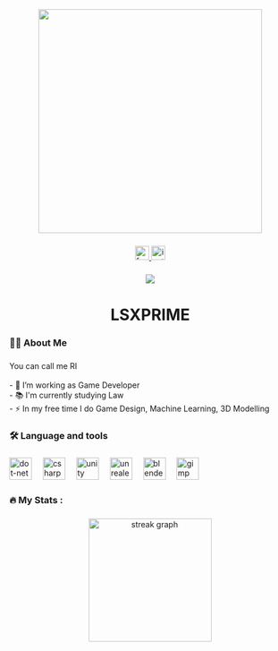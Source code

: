 <div align="center">
  <img height="400" src="[https://media.tenor.com/WVimaSM0jRMAAAAC/fate-heavens-feel3-heavens-feel3.gif](https://media.tenor.com/WVimaSM0jRMAAAAC/fate-heavens-feel3-heavens-feel3.gif)"  />
</div>

###

<div align="center">
  <a href="https://www.facebook.com/LSXAxeller" target="_blank" rel="noopener noreferrer">
    <img src="https://img.shields.io/static/v1?message=Facebook&logo=facebook&label=&color=1877F2&logoColor=white&labelColor=&style=for-the-badge" height="25" alt="facebook logo" />
  </a>
  <a href="https://www.instagram.com/lsxaxeller" target="_blank" rel="noopener noreferrer">
    <img src="https://img.shields.io/static/v1?message=Instagram&logo=instagram&label=&color=E4405F&logoColor=white&labelColor=&style=for-the-badge" height="25" alt="instagram logo" />
  </a>
</div>

###

<div align="center">
  <img src="https://visitor-badge.laobi.icu/badge?page_id=LSXPrime.LSXPrime&"  />
</div>

###

<h1 align="center">LSXPRIME</h1>

###

<h3 align="left">👩‍💻  About Me</h3>

###

<p align="left">You can call me RI<br><br>- 🔭 I’m working as Game Developer<br>- 📚 I'm currently studying Law<br>- ⚡ In my free time I do Game Design, Machine Learning, 3D Modelling</p>

###

<h3 align="left">🛠 Language and tools</h3>

###

<div align="left">
  <img src="https://cdn.jsdelivr.net/gh/devicons/devicon/icons/dot-net/dot-net-plain-wordmark.svg" height="40" alt="dot-net logo"  />
  <img width="12" />
  <img src="https://cdn.jsdelivr.net/gh/devicons/devicon/icons/csharp/csharp-original.svg" height="40" alt="csharp logo"  />
  <img width="12" />
  <img src="https://cdn.jsdelivr.net/gh/devicons/devicon/icons/unity/unity-original.svg" height="40" alt="unity logo"  />
  <img width="12" />
  <img src="https://cdn.jsdelivr.net/gh/devicons/devicon/icons/unrealengine/unrealengine-original.svg" height="40" alt="unrealengine logo"  />
  <img width="12" />
  <img src="https://cdn.jsdelivr.net/gh/devicons/devicon/icons/blender/blender-original.svg" height="40" alt="blender logo"  />
  <img width="12" />
  <img src="https://cdn.jsdelivr.net/gh/devicons/devicon/icons/gimp/gimp-original.svg" height="40" alt="gimp logo"  />
</div>

###

<h3 align="left">🔥   My Stats :</h3>

###

<div align="center">
  <img src="https://streak-stats.demolab.com?user=LSXPrime&locale=en&mode=daily&theme=dark&hide_border=false&border_radius=5&order=3" height="220" alt="streak graph"  />
</div>

###
